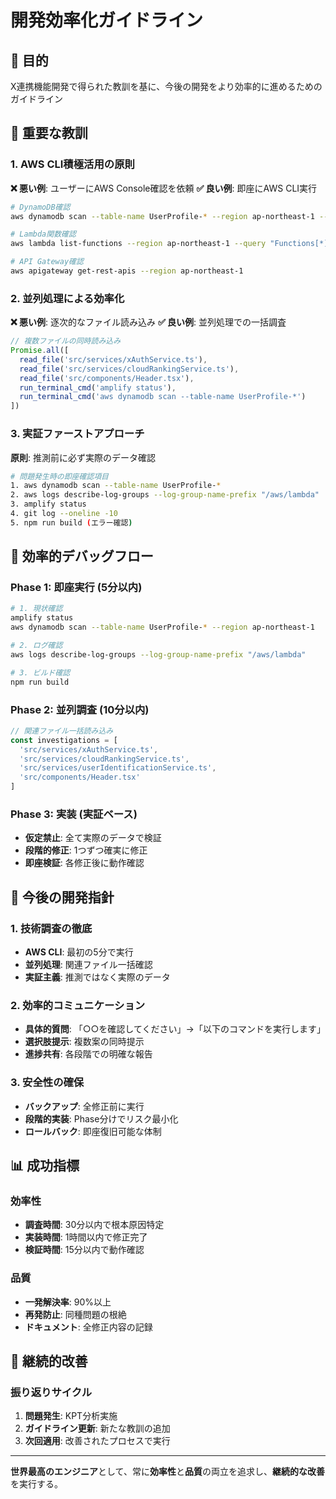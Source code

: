 # 開発効率化ガイドライン

## 🎯 目的
X連携機能開発で得られた教訓を基に、今後の開発をより効率的に進めるためのガイドライン

## 🚨 重要な教訓

### 1. AWS CLI積極活用の原則
**❌ 悪い例**: ユーザーにAWS Console確認を依頼
**✅ 良い例**: 即座にAWS CLI実行

```bash
# DynamoDB確認
aws dynamodb scan --table-name UserProfile-* --region ap-northeast-1 --query "Items[*].[id.S,username.S,xDisplayName.S]" --output table

# Lambda関数確認
aws lambda list-functions --region ap-northeast-1 --query "Functions[*].[FunctionName,Runtime,LastModified]" --output table

# API Gateway確認
aws apigateway get-rest-apis --region ap-northeast-1
```

### 2. 並列処理による効率化
**❌ 悪い例**: 逐次的なファイル読み込み
**✅ 良い例**: 並列処理での一括調査

```typescript
// 複数ファイルの同時読み込み
Promise.all([
  read_file('src/services/xAuthService.ts'),
  read_file('src/services/cloudRankingService.ts'),
  read_file('src/components/Header.tsx'),
  run_terminal_cmd('amplify status'),
  run_terminal_cmd('aws dynamodb scan --table-name UserProfile-*')
])
```

### 3. 実証ファーストアプローチ
**原則**: 推測前に必ず実際のデータ確認

```bash
# 問題発生時の即座確認項目
1. aws dynamodb scan --table-name UserProfile-* 
2. aws logs describe-log-groups --log-group-name-prefix "/aws/lambda"
3. amplify status
4. git log --oneline -10
5. npm run build (エラー確認)
```

## 🔧 効率的デバッグフロー

### Phase 1: 即座実行 (5分以内)
```bash
# 1. 現状確認
amplify status
aws dynamodb scan --table-name UserProfile-* --region ap-northeast-1

# 2. ログ確認
aws logs describe-log-groups --log-group-name-prefix "/aws/lambda"

# 3. ビルド確認
npm run build
```

### Phase 2: 並列調査 (10分以内)
```typescript
// 関連ファイル一括読み込み
const investigations = [
  'src/services/xAuthService.ts',
  'src/services/cloudRankingService.ts', 
  'src/services/userIdentificationService.ts',
  'src/components/Header.tsx'
]
```

### Phase 3: 実装 (実証ベース)
- **仮定禁止**: 全て実際のデータで検証
- **段階的修正**: 1つずつ確実に修正
- **即座検証**: 各修正後に動作確認

## 🎯 今後の開発指針

### 1. 技術調査の徹底
- **AWS CLI**: 最初の5分で実行
- **並列処理**: 関連ファイル一括確認
- **実証主義**: 推測ではなく実際のデータ

### 2. 効率的コミュニケーション
- **具体的質問**: 「○○を確認してください」→「以下のコマンドを実行します」
- **選択肢提示**: 複数案の同時提示
- **進捗共有**: 各段階での明確な報告

### 3. 安全性の確保
- **バックアップ**: 全修正前に実行
- **段階的実装**: Phase分けでリスク最小化
- **ロールバック**: 即座復旧可能な体制

## 📊 成功指標

### 効率性
- **調査時間**: 30分以内で根本原因特定
- **実装時間**: 1時間以内で修正完了
- **検証時間**: 15分以内で動作確認

### 品質
- **一発解決率**: 90%以上
- **再発防止**: 同種問題の根絶
- **ドキュメント**: 全修正内容の記録

## 🔄 継続的改善

### 振り返りサイクル
1. **問題発生**: KPT分析実施
2. **ガイドライン更新**: 新たな教訓の追加
3. **次回適用**: 改善されたプロセスで実行

---

**世界最高のエンジニア**として、常に**効率性**と**品質**の両立を追求し、**継続的な改善**を実行する。
